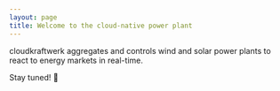 ```yaml
---
layout: page
title: Welcome to the cloud-native power plant
---
```


cloudkraftwerk aggregates and controls wind and solar power plants to react to energy markets in real-time.

Stay tuned! :rocket:

<!--# Why?

Today, most renewable assets produce energy based on weather conditions and not based on demand. This leads to high imbalances in power grids which need to be balanced with more predictable and controllable coal, nuclear or gas power plants. Using conventionals causes high emissions and high balance energy prices. Costs have to be paied by volatile renewable assets and hinder their economical operations. We believe in a zero-emission energy system where distributed renewable assets can balance themself. Using cloud-native IoT technologies we aggregate and control volatile renewables in real-time to balance power production and demand every single second.

# Features

* Securely connect, monitor and control wind and solar assets, based on energy market prices
* Get access to European energy markets and intraday traders
* Get access to European balance energy markets
* Stabilize the power grid with volatile renewable assets

# Stakeholders

* Wind and solar farm operators
* Energy traders
* Energy marketing companies
* Grid operators-->